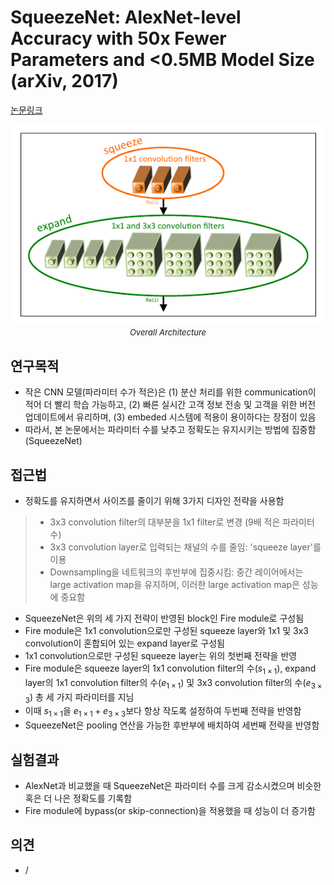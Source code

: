 # SqueezeNet: AlexNet-level Accuracy with 50x Fewer Parameters and <0.5MB Model Size (arXiv, 2017)

[논문링크](https://arxiv.org/abs/1602.07360)

<p align="center">
    <img width="600" alt='fig1' src="../img/iandola2016squeezenet.png?raw=true"></br>
    <em><font size=2>Overall Architecture</font></em>
</p>

## 연구목적
- 작은 CNN 모델(파라미터 수가 적은)은 (1) 분산 처리를 위한 communication이 적어 더 빨리 학습 가능하고, (2) 빠른 실시간 고객 정보 전송 및 고객을 위한 버전 업데이트에서 유리하며, (3) embeded 시스템에 적용이 용이하다는 장점이 있음
- 따라서, 본 논문에서는 파라미터 수를 낮추고 정확도는 유지시키는 방법에 집중함 (SqueezeNet)

## 접근법
- 정확도를 유지하면서 사이즈를 줄이기 위해 3가지 디자인 전략을 사용함
> - 3x3 convolution filter의 대부분을 1x1 filter로 변경 (9배 적은 파라미터 수)
> - 3x3 convolution layer로 입력되는 채널의 수를 줄임: 'squeeze layer'를 이용
> - Downsampling을 네트워크의 후반부에 집중시킴: 중간 레이어에서는 large activation map을 유지하며, 이러한 large activation map은 성능에 중요함
- SqueezeNet은 위의 세 가지 전략이 반영된 block인 Fire module로 구성됨
- Fire module은 1x1 convolution으로만 구성된 squeeze layer와 1x1 및 3x3 convolution이 혼합되어 있는 expand layer로 구성됨
- 1x1 convolution으로만 구성된 squeeze layer는 위의 첫번째 전략을 반영
- Fire module은 squeeze layer의 1x1 convolution filter의 수($s_{1\times1}$), expand layer의 1x1 convolution filter의 수($e_{1\times1}$) 및 3x3 convolution filter의 수($e_{3\times3}$) 총 세 가지 파라미터를 지님
- 이때 $s_{1\times1}$을 $e_{1\times1}+e_{3\times3}$보다 항상 작도록 설정하여 두번째 전략을 반영함
- SqueezeNet은 pooling 연산을 가능한 후반부에 배치하여 세번째 전략을 반영함

## 실험결과
- AlexNet과 비교했을 때 SqueezeNet은 파라미터 수를 크게 감소시켰으며 비슷한 혹은 더 나은 정확도를 기록함
- Fire module에 bypass(or skip-connection)을 적용했을 때 성능이 더 증가함

## 의견
- /